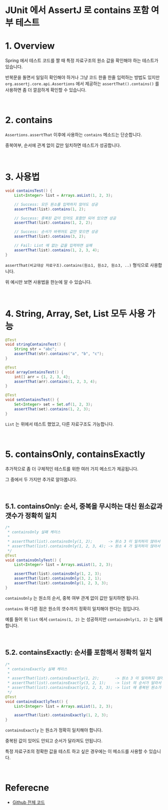 # JUnit 에서 AssertJ 로 contains 포함 여부 테스트

# 1. Overview

Spring 에서 테스트 코드를 짤 때 특정 자료구조의 원소 값을 확인해야 하는 테스트가 있습니다.

반복문을 돌면서 일일히 확인해야 하거나 그냥 코드 한줄 한줄 입력하는 방법도 있지만 `org.assertj.core.api.Assertions` 에서 제공하는 `assertThat().contains()` 를 사용하면 좀 더 깔끔하게 확인할 수 있습니다.

<br>

# 2. contains

`Assertions.assertThat` 이후에 사용하는 `contains` 메소드는 단순합니다.

중복여부, 순서에 관계 없이 값만 일치하면 테스트가 성공합니다.

<br>

# 3. 사용법

```java
void containsTest() {
    List<Integer> list = Arrays.asList(1, 2, 3);

    // Success: 모든 원소를 입력하지 않아도 성공
    assertThat(list).contains(1, 2);

    // Success: 중복된 값이 있어도 포함만 되어 있으면 성공
    assertThat(list).contains(1, 2, 2);

    // Success: 순서가 바뀌어도 값만 맞으면 성공
    assertThat(list).contains(3, 2);

    // Fail: List 에 없는 값을 입력하면 실패
    assertThat(list).contains(1, 2, 3, 4);
}
```

`assertThat(비교대상 자료구조).contains(원소1, 원소2, 원소3, ..)` 형식으로 사용합니다.

위 예시만 보면 사용법을 한눈에 알 수 있습니다.

<br>

# 4. String, Array, Set, List 모두 사용 가능

```java
@Test
void stringContainsTest() {
    String str = "abc";
    assertThat(str).contains("a", "b", "c");
}

@Test
void arrayContainsTest() {
    int[] arr = {1, 2, 3, 4};
    assertThat(arr).contains(1, 2, 3, 4);
}

@Test
void setContainsTest() {
    Set<Integer> set = Set.of(1, 2, 3);
    assertThat(set).contains(1, 2, 3);
}
```

`List` 는 위에서 테스트 했었고, 다른 자료구조도 가능합니다.

<br>

# 5. containsOnly, containsExactly

추가적으로 좀 더 구체적인 테스트를 위한 여러 가지 메소드가 제공됩니다.

그 중에서 두 가지만 추가로 알아봅니다.

<br>

## 5.1. containsOnly: 순서, 중복을 무시하는 대신 원소값과 갯수가 정확히 일치

```java
/*
 * containsOnly 실패 케이스
 *
 * assertThat(list).containsOnly(1, 2);       -> 원소 3 이 일치하지 않아서 실패
 * assertThat(list).containsOnly(1, 2, 3, 4); -> 원소 4 가 일치하지 않아서 실패
 */
@Test
void containsOnlyTest() {
    List<Integer> list = Arrays.asList(1, 2, 3);

    assertThat(list).containsOnly(1, 2, 3);
    assertThat(list).containsOnly(3, 2, 1);
    assertThat(list).containsOnly(1, 2, 3, 3);
}
```

`containsOnly` 는 원소의 순서, 중복 여부 관계 없이 값만 일치하면 됩니다.

`contains` 와 다른 점은 원소의 갯수까지 정확히 일치해야 한다는 점입니다.

예를 들어 위 `list` 에서 `contains(1, 2)` 는 성공하지만 `containsOnly(1, 2)` 는 실패합니다.

<br>

## 5.2. containsExactly: 순서를 포함해서 정확히 일치

```java
/*
 * containsExactly 실패 케이스
 *
 * assertThat(list).containsExactly(1, 2);       -> 원소 3 이 일치하지 않아서
 * assertThat(list).containsExactly(3, 2, 1);    -> list 의 순서가 달라서 실패
 * assertThat(list).containsExactly(1, 2, 3, 3); -> list 에 중복된 원소가 있어서 실패
 */
@Test
void containsExactlyTest() {
    List<Integer> list = Arrays.asList(1, 2, 3);

    assertThat(list).containsExactly(1, 2, 3);
}
```

`containsExactly` 는 원소가 정확히 일치해야 합니다.

중복된 값이 있어도 안되고 순서가 달라져도 안됩니다.

특정 자료구조의 정확한 값을 테스트 하고 싶은 경우에는 이 메소드를 사용할 수 있습니다.

<br>

# Referecne

- [Github 전체 코드](https://github.com/ParkJiwoon/practice-codes/blob/master/spring-test/src/test/java/com/practice/springtest/junit/ContainsTest.java)